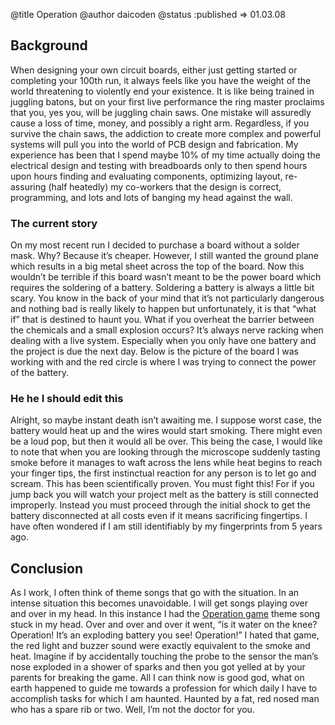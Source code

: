 @title Operation
@author daicoden
@status :published => 01.03.08

## Background

When designing your own circuit boards, either just getting started or completing your 100th run, it always feels like you have the weight of the world threatening to violently end your existence. It is like being trained in juggling batons, but on your first live performance the ring master proclaims that you, yes you, will be juggling chain saws. One mistake will assuredly cause a loss of time, money, and possibly a right arm. Regardless, if you survive the chain saws, the addiction to create more complex and powerful systems will pull you into the world of PCB design and fabrication.  My experience has been that I spend maybe 10% of my time actually doing the electrical design and testing with breadboards only to then spend hours upon hours finding and evaluating components, optimizing layout, re-assuring (half heatedly) my co-workers that the design is correct, programming, and lots and lots of banging my head against the wall.

### The current story

On my most recent run I decided to purchase a board without a solder mask. Why? Because it’s cheaper. However, I still wanted the ground plane which results in a big metal sheet across the top of the board. Now this wouldn’t be terrible if this board wasn’t meant to be the power board which requires the soldering of a battery. Soldering a battery is always a little bit scary. You know in the back of your mind that it’s not particularly dangerous and nothing bad is really likely to happen but unfortunately, it is that “what if” that is destined to haunt you. What if you overheat the barrier between the chemicals and a small explosion occurs? It’s always nerve racking when dealing with a live system. Especially when you only have one battery and the project is due the next day. Below is the picture of the board I was working with and the red circle is where I was trying to connect the power of the battery.

### He he I should edit this

Alright, so maybe instant death isn’t awaiting me. I suppose worst case, the battery would heat up and the wires would start smoking. There might even be a loud pop, but then it would all be over. This being the case, I would like to note that when you are looking through the microscope suddenly tasting smoke before it manages to waft across the lens while heat begins to reach your finger tips, the first instinctual reaction for any person is to let go and scream. This has been scientifically proven. You must fight this! For if you jump back you will watch your project melt as the battery is still connected improperly. Instead you must proceed through the initial shock to get the battery disconnected at all costs even if it means sacrificing fingertips. I have often wondered if I am still identifiably by my fingerprints from 5 years ago.

## Conclusion

As I work, I often think of theme songs that go with the situation. In an intense situation this becomes unavoidable. I will get songs playing over and over in my head. In this instance I had the [Operation game](http://www.youtube.com/watch?v=tHntDDOQzk8) theme song stuck in my head. Over and over and over it went, “is it water on the knee? Operation! It’s an exploding battery you see! Operation!” I hated that game, the red light and buzzer sound were exactly equivalent to the smoke and heat. Imagine if by accidentally touching the probe to the sensor the man’s nose exploded in a shower of sparks and then you got yelled at by your parents for breaking the game. All I can think now is good god, what on earth happened to guide me towards a profession for which daily I have to accomplish tasks for which I am haunted. Haunted by a fat, red nosed man who has a spare rib or two. Well, I’m not the doctor for you.